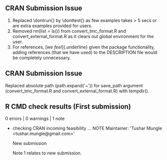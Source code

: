 ## **CRAN Submission Issue**

1.  Replaced \dontrun{} by \donttest{} as few examples takes \> 5 secs or are extra examples provided for users.
2.  Removed rm(list = ls()) from convert_tmc_format.R and convert_external_format.R as it clears out global environment for the user.
3.  For references, [*we feel*]{.underline} given the package functionality, adding references (that we have used) to the DESCRIPTION file would be completely unnecessary.

## CRAN Submission Issue

Replaced absolute path (path.expand('\~')) for save_path argument (convert_tmc_format.R and convert_external_format.R) with tempdir().

## R CMD check results (First submission)

0 errors \| 0 warnings \| 1 note

-   checking CRAN incoming feasibility ... NOTE Maintainer: 'Tushar Mungle \<tushar.mungle\@gmail.com\>'

    New submission

    Note 1 relates to new submission.
